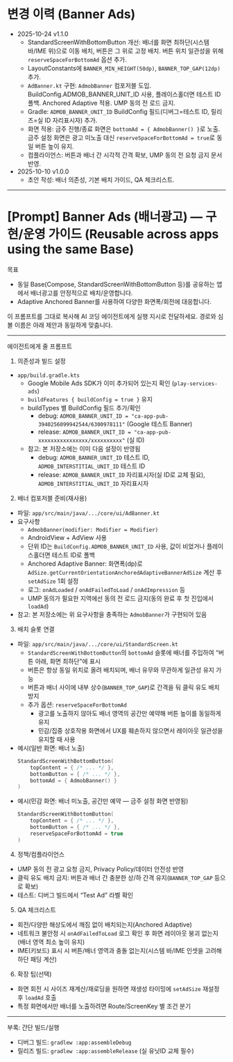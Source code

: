 # 변경 이력 (Banner Ads)
- 2025-10-24 v1.1.0
  - StandardScreenWithBottomButton 개선: 배너를 화면 최하단(시스템바/IME 위)으로 이동 배치, 버튼은 그 위로 고정 배치. 버튼 위치 일관성을 위해 `reserveSpaceForBottomAd` 옵션 추가.
  - LayoutConstants에 `BANNER_MIN_HEIGHT(50dp)`, `BANNER_TOP_GAP(12dp)` 추가.
  - `AdBanner.kt` 구현: `AdmobBanner` 컴포저블 도입. BuildConfig.ADMOB_BANNER_UNIT_ID 사용, 플레이스홀더면 테스트 ID 폴백. Anchored Adaptive 적용. UMP 동의 전 로드 금지.
  - Gradle: `ADMOB_BANNER_UNIT_ID` BuildConfig 필드(디버그=테스트 ID, 릴리즈=실 ID 자리표시자) 추가.
  - 화면 적용: 금주 진행/종료 화면은 `bottomAd = { AdmobBanner() }`로 노출. 금주 설정 화면은 광고 미노출 대신 `reserveSpaceForBottomAd = true`로 동일 버튼 높이 유지.
  - 컴플라이언스: 버튼과 배너 간 시각적 간격 확보, UMP 동의 전 요청 금지 문서 반영.
- 2025-10-10 v1.0.0
  - 초안 작성: 배너 의존성, 기본 배치 가이드, QA 체크리스트.

---

# [Prompt] Banner Ads (배너광고) — 구현/운영 가이드 (Reusable across apps using the same Base)

목표
- 동일 Base(Compose, StandardScreenWithBottomButton 등)를 공유하는 앱에서 배너광고를 안정적으로 배치/운영합니다.
- Adaptive Anchored Banner를 사용하여 다양한 화면폭/회전에 대응합니다.

이 프롬프트를 그대로 복사해 AI 코딩 에이전트에게 실행 지시로 전달하세요. 경로와 심볼 이름은 아래 제안과 동일하게 맞춥니다.

---

에이전트에게 줄 프롬프트

1) 의존성과 빌드 설정
- `app/build.gradle.kts`
  - Google Mobile Ads SDK가 이미 추가되어 있는지 확인 (`play-services-ads`)
  - `buildFeatures { buildConfig = true }` 유지
  - buildTypes 별 BuildConfig 필드 추가/확인
    - debug: `ADMOB_BANNER_UNIT_ID = "ca-app-pub-3940256099942544/6300978111"` (Google 테스트 Banner)
    - release: `ADMOB_BANNER_UNIT_ID = "ca-app-pub-xxxxxxxxxxxxxxxx/xxxxxxxxxx"` (실 ID)
  - 참고: 본 저장소에는 이미 다음 설정이 반영됨
    - debug: `ADMOB_BANNER_UNIT_ID` 테스트 ID, `ADMOB_INTERSTITIAL_UNIT_ID` 테스트 ID
    - release: `ADMOB_BANNER_UNIT_ID` 자리표시자(실 ID로 교체 필요), `ADMOB_INTERSTITIAL_UNIT_ID` 자리표시자

2) 배너 컴포저블 준비(재사용)
- 파일: `app/src/main/java/.../core/ui/AdBanner.kt`
- 요구사항
  - `AdmobBanner(modifier: Modifier = Modifier)`
  - AndroidView + AdView 사용
  - 단위 ID는 `BuildConfig.ADMOB_BANNER_UNIT_ID` 사용, 값이 비었거나 플레이스홀더면 테스트 ID로 폴백
  - Anchored Adaptive Banner: 화면폭(dp)로 `AdSize.getCurrentOrientationAnchoredAdaptiveBannerAdSize` 계산 후 `setAdSize` 1회 설정
  - 로그: `onAdLoaded` / `onAdFailedToLoad` / `onAdImpression` 등
  - UMP 동의가 필요한 지역에선 동의 전 로드 금지(동의 완료 후 첫 진입에서 `loadAd`)
- 참고: 본 저장소에는 위 요구사항을 충족하는 `AdmobBanner`가 구현되어 있음

3) 배치 슬롯 연결
- 파일: `app/src/main/java/.../core/ui/StandardScreen.kt`
  - `StandardScreenWithBottomButton`의 `bottomAd` 슬롯에 배너를 주입하여 “버튼 아래, 화면 최하단”에 표시
  - 버튼은 항상 동일 위치로 올려 배치되며, 배너 유무와 무관하게 일관성 유지 가능
  - 버튼과 배너 사이에 내부 상수(`BANNER_TOP_GAP`)로 간격을 둬 클릭 유도 배치 방지
  - 추가 옵션: `reserveSpaceForBottomAd`
    - 광고를 노출하지 않아도 배너 영역의 공간만 예약해 버튼 높이를 동일하게 유지
    - 민감/집중 상호작용 화면에서 UX를 훼손하지 않으면서 레이아웃 일관성을 유지할 때 사용
- 예시(일반 화면: 배너 노출)
  ```kotlin
  StandardScreenWithBottomButton(
      topContent = { /* ... */ },
      bottomButton = { /* ... */ },
      bottomAd = { AdmobBanner() }
  )
  ```
- 예시(민감 화면: 배너 미노출, 공간만 예약 — 금주 설정 화면 반영됨)
  ```kotlin
  StandardScreenWithBottomButton(
      topContent = { /* ... */ },
      bottomButton = { /* ... */ },
      reserveSpaceForBottomAd = true
  )
  ```

4) 정책/컴플라이언스
- UMP 동의 전 광고 요청 금지, Privacy Policy/데이터 안전성 반영
- 클릭 유도 배치 금지: 버튼과 배너 간 충분한 상/하 간격 유지(`BANNER_TOP_GAP` 등으로 확보)
- 테스트: 디버그 빌드에서 “Test Ad” 라벨 확인

5) QA 체크리스트
- 회전/다양한 해상도에서 깨짐 없이 배치되는지(Anchored Adaptive)
- 네트워크 불안정 시 `onAdFailedToLoad` 로그 확인 후 화면 레이아웃 붕괴 없는지(배너 영역 최소 높이 유지)
- IME(키보드) 표시 시 버튼/배너 영역과 충돌 없는지(시스템 바/IME 인셋을 고려해 하단 패딩 계산)

6) 확장 팁(선택)
- 화면 회전 시 사이즈 재계산/재로딩을 원하면 재생성 타이밍에 `setAdSize` 재설정 후 `loadAd` 호출
- 특정 화면에서만 배너를 노출하려면 Route/ScreenKey 별 조건 분기

---

부록: 간단 빌드/실행
- 디버그 빌드: `gradlew :app:assembleDebug`
- 릴리즈 빌드: `gradlew :app:assembleRelease` (실 유닛ID 교체 필수)
